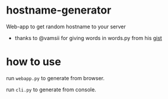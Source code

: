 # hostname-generator
Web-app to get random hostname to your server

- thanks to @vamsii for giving words in words.py from his [gist](https://gist.github.com/vamsii/2471720)

# how to use

run `webapp.py` to generate from browser.

run `cli.py` to generate from console.